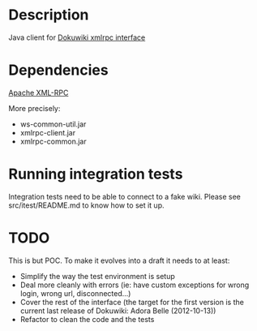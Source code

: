 Description
===========

Java client for [Dokuwiki xmlrpc interface](https://www.dokuwiki.org/devel:xmlrpc)

Dependencies
============
[Apache XML-RPC](http://ws.apache.org/xmlrpc/download.html)

More precisely:
  * ws-common-util.jar
  * xmlrpc-client.jar
  * xmlrpc-common.jar

Running integration tests
==========================
Integration tests need to be able to connect to a fake wiki.
Please see src/itest/README.md to know how to set it up.

TODO
====
This is but POC. To make it evolves into a draft it needs to at least:
  * Simplify the way the test environment is setup
  * Deal more cleanly with errors (ie: have custom exceptions for wrong login, wrong url, disconnected...)
  * Cover the rest of the interface (the target for the first version is the current last release of Dokuwiki: Adora Belle (2012-10-13))
  * Refactor to clean the code and the tests
